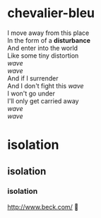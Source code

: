 # chevalier-bleu
I move away from this place \
In the form of a **disturbance** \
And enter into the world \
Like some tiny distortion \
_wave_ \
_wave_ \
And if I surrender \
And I don't fight this _wave_ \
I won't go under \
I'll only get carried away \
_wave_ \
_wave_
# isolation
## isolation
### isolation
http://www.beck.com/
:peach:
